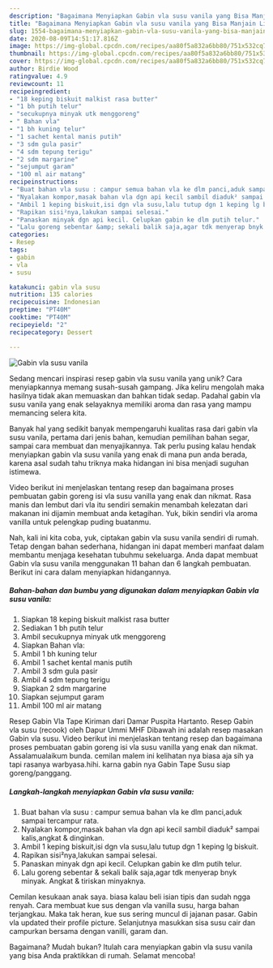```yaml
---
description: "Bagaimana Menyiapkan Gabin vla susu vanila yang Bisa Manjain Lidah"
title: "Bagaimana Menyiapkan Gabin vla susu vanila yang Bisa Manjain Lidah"
slug: 1554-bagaimana-menyiapkan-gabin-vla-susu-vanila-yang-bisa-manjain-lidah
date: 2020-08-09T14:51:17.816Z
image: https://img-global.cpcdn.com/recipes/aa80f5a832a6bb80/751x532cq70/gabin-vla-susu-vanila-foto-resep-utama.jpg
thumbnail: https://img-global.cpcdn.com/recipes/aa80f5a832a6bb80/751x532cq70/gabin-vla-susu-vanila-foto-resep-utama.jpg
cover: https://img-global.cpcdn.com/recipes/aa80f5a832a6bb80/751x532cq70/gabin-vla-susu-vanila-foto-resep-utama.jpg
author: Birdie Wood
ratingvalue: 4.9
reviewcount: 11
recipeingredient:
- "18 keping biskuit malkist rasa butter"
- "1 bh putih telur"
- "secukupnya minyak utk menggoreng"
- " Bahan vla"
- "1 bh kuning telur"
- "1 sachet kental manis putih"
- "3 sdm gula pasir"
- "4 sdm tepung terigu"
- "2 sdm margarine"
- "sejumput garam"
- "100 ml air matang"
recipeinstructions:
- "Buat bahan vla susu : campur semua bahan vla ke dlm panci,aduk sampai tercampur rata."
- "Nyalakan kompor,masak bahan vla dgn api kecil sambil diaduk² sampai kalis,angkat &amp; dinginkan."
- "Ambil 1 keping biskuit,isi dgn vla susu,lalu tutup dgn 1 keping lg biskuit."
- "Rapikan sisi²nya,lakukan sampai selesai."
- "Panaskan minyak dgn api kecil. Celupkan gabin ke dlm putih telur."
- "Lalu goreng sebentar &amp; sekali balik saja,agar tdk menyerap bnyk minyak. Angkat &amp; tiriskan minyaknya."
categories:
- Resep
tags:
- gabin
- vla
- susu

katakunci: gabin vla susu 
nutrition: 135 calories
recipecuisine: Indonesian
preptime: "PT40M"
cooktime: "PT40M"
recipeyield: "2"
recipecategory: Dessert

---
```



![Gabin vla susu vanila](https://img-global.cpcdn.com/recipes/aa80f5a832a6bb80/751x532cq70/gabin-vla-susu-vanila-foto-resep-utama.jpg)

Sedang mencari inspirasi resep gabin vla susu vanila yang unik? Cara menyiapkannya memang susah-susah gampang. Jika keliru mengolah maka hasilnya tidak akan memuaskan dan bahkan tidak sedap. Padahal gabin vla susu vanila yang enak selayaknya memiliki aroma dan rasa yang mampu memancing selera kita.

Banyak hal yang sedikit banyak mempengaruhi kualitas rasa dari gabin vla susu vanila, pertama dari jenis bahan, kemudian pemilihan bahan segar, sampai cara membuat dan menyajikannya. Tak perlu pusing kalau hendak menyiapkan gabin vla susu vanila yang enak di mana pun anda berada, karena asal sudah tahu triknya maka hidangan ini bisa menjadi suguhan istimewa.

Video berikut ini menjelaskan tentang resep dan bagaimana proses pembuatan gabin goreng isi vla susu vanilla yang enak dan nikmat. Rasa manis dan lembut dari vla itu sendiri semakin menambah kelezatan dari makanan ini dijamin membuat anda ketagihan. Yuk, bikin sendiri vla aroma vanilla untuk pelengkap puding buatanmu.


Nah, kali ini kita coba, yuk, ciptakan gabin vla susu vanila sendiri di rumah. Tetap dengan bahan sederhana, hidangan ini dapat memberi manfaat dalam membantu menjaga kesehatan tubuhmu sekeluarga. Anda dapat membuat Gabin vla susu vanila menggunakan 11 bahan dan 6 langkah pembuatan. Berikut ini cara dalam menyiapkan hidangannya.

<!--inarticleads1-->

##### Bahan-bahan dan bumbu yang digunakan dalam menyiapkan Gabin vla susu vanila:

1. Siapkan 18 keping biskuit malkist rasa butter
1. Sediakan 1 bh putih telur
1. Ambil secukupnya minyak utk menggoreng
1. Siapkan  Bahan vla:
1. Ambil 1 bh kuning telur
1. Ambil 1 sachet kental manis putih
1. Ambil 3 sdm gula pasir
1. Ambil 4 sdm tepung terigu
1. Siapkan 2 sdm margarine
1. Siapkan sejumput garam
1. Ambil 100 ml air matang


Resep Gabin Vla Tape Kiriman dari Damar Puspita Hartanto. Resep Gabin vla susu (recook) oleh Dapur Ummi MHF Dibawah ini adalah resep masakan Gabin vla susu. Video berikut ini menjelaskan tentang resep dan bagaimana proses pembuatan gabin goreng isi vla susu vanilla yang enak dan nikmat. Assalamualaikum bunda. cemilan malem ini kelihatan nya biasa aja sih ya tapi rasanya warbyasa.hihi. karna gabin nya Gabin Tape Susu siap goreng/panggang. 

<!--inarticleads2-->

##### Langkah-langkah menyiapkan Gabin vla susu vanila:

1. Buat bahan vla susu : campur semua bahan vla ke dlm panci,aduk sampai tercampur rata.
1. Nyalakan kompor,masak bahan vla dgn api kecil sambil diaduk² sampai kalis,angkat &amp; dinginkan.
1. Ambil 1 keping biskuit,isi dgn vla susu,lalu tutup dgn 1 keping lg biskuit.
1. Rapikan sisi²nya,lakukan sampai selesai.
1. Panaskan minyak dgn api kecil. Celupkan gabin ke dlm putih telur.
1. Lalu goreng sebentar &amp; sekali balik saja,agar tdk menyerap bnyk minyak. Angkat &amp; tiriskan minyaknya.


Cemilan kesukaan anak saya. biasa kalau beli isian tipis dan sudah ngga renyah. Cara membuat kue sus dengan vla vanilla susu, harga bahan terjangkau. Maka tak heran, kue sus sering muncul di jajanan pasar. Gabin vla updated their profile picture. Selanjutnya masukkan sisa susu cair dan campurkan bersama dengan vanilli, garam dan. 

Bagaimana? Mudah bukan? Itulah cara menyiapkan gabin vla susu vanila yang bisa Anda praktikkan di rumah. Selamat mencoba!
